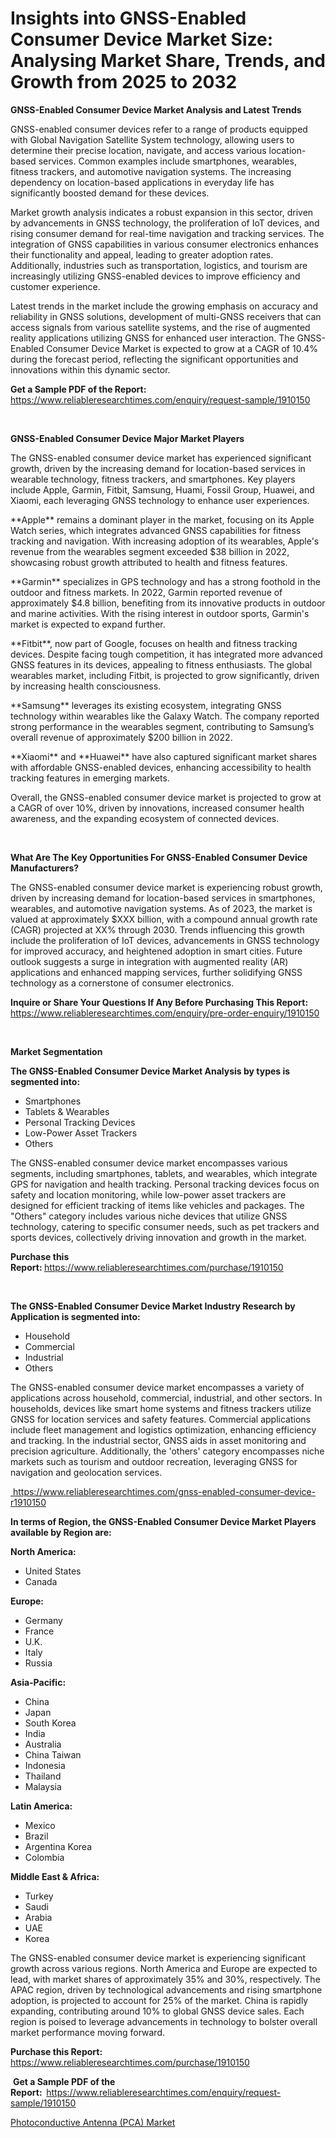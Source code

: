 <p><h1>Insights into GNSS-Enabled Consumer Device Market Size: Analysing Market Share, Trends, and Growth from 2025 to 2032</h1></p><p><strong>GNSS-Enabled Consumer Device Market Analysis and Latest Trends</strong></p>
<p><p>GNSS-enabled consumer devices refer to a range of products equipped with Global Navigation Satellite System technology, allowing users to determine their precise location, navigate, and access various location-based services. Common examples include smartphones, wearables, fitness trackers, and automotive navigation systems. The increasing dependency on location-based applications in everyday life has significantly boosted demand for these devices.</p><p>Market growth analysis indicates a robust expansion in this sector, driven by advancements in GNSS technology, the proliferation of IoT devices, and rising consumer demand for real-time navigation and tracking services. The integration of GNSS capabilities in various consumer electronics enhances their functionality and appeal, leading to greater adoption rates. Additionally, industries such as transportation, logistics, and tourism are increasingly utilizing GNSS-enabled devices to improve efficiency and customer experience.</p><p>Latest trends in the market include the growing emphasis on accuracy and reliability in GNSS solutions, development of multi-GNSS receivers that can access signals from various satellite systems, and the rise of augmented reality applications utilizing GNSS for enhanced user interaction. The GNSS-Enabled Consumer Device Market is expected to grow at a CAGR of 10.4% during the forecast period, reflecting the significant opportunities and innovations within this dynamic sector.</p></p>
<p><strong>Get a Sample PDF of the Report:&nbsp;</strong> <a href="https://www.reliableresearchtimes.com/enquiry/request-sample/1910150?utm_campaign=2035&utm_medium=2&utm_source=Github&utm_content=ia&utm_term=13022025&utm_id=gnss-enabled-consumer-device">https://www.reliableresearchtimes.com/enquiry/request-sample/1910150</a></p>
<p>&nbsp;</p>
<p><strong>GNSS-Enabled Consumer Device Major Market Players</strong></p>
<p><p>The GNSS-enabled consumer device market has experienced significant growth, driven by the increasing demand for location-based services in wearable technology, fitness trackers, and smartphones. Key players include Apple, Garmin, Fitbit, Samsung, Huami, Fossil Group, Huawei, and Xiaomi, each leveraging GNSS technology to enhance user experiences.</p><p>**Apple** remains a dominant player in the market, focusing on its Apple Watch series, which integrates advanced GNSS capabilities for fitness tracking and navigation. With increasing adoption of its wearables, Apple's revenue from the wearables segment exceeded $38 billion in 2022, showcasing robust growth attributed to health and fitness features.</p><p>**Garmin** specializes in GPS technology and has a strong foothold in the outdoor and fitness markets. In 2022, Garmin reported revenue of approximately $4.8 billion, benefiting from its innovative products in outdoor and marine activities. With the rising interest in outdoor sports, Garmin's market is expected to expand further.</p><p>**Fitbit**, now part of Google, focuses on health and fitness tracking devices. Despite facing tough competition, it has integrated more advanced GNSS features in its devices, appealing to fitness enthusiasts. The global wearables market, including Fitbit, is projected to grow significantly, driven by increasing health consciousness.</p><p>**Samsung** leverages its existing ecosystem, integrating GNSS technology within wearables like the Galaxy Watch. The company reported strong performance in the wearables segment, contributing to Samsung’s overall revenue of approximately $200 billion in 2022.</p><p>**Xiaomi** and **Huawei** have also captured significant market shares with affordable GNSS-enabled devices, enhancing accessibility to health tracking features in emerging markets. </p><p>Overall, the GNSS-enabled consumer device market is projected to grow at a CAGR of over 10%, driven by innovations, increased consumer health awareness, and the expanding ecosystem of connected devices.</p></p>
<p>&nbsp;</p>
<p><strong>What Are The Key Opportunities For GNSS-Enabled Consumer Device Manufacturers?</strong></p>
<p><p>The GNSS-enabled consumer device market is experiencing robust growth, driven by increasing demand for location-based services in smartphones, wearables, and automotive navigation systems. As of 2023, the market is valued at approximately $XXX billion, with a compound annual growth rate (CAGR) projected at XX% through 2030. Trends influencing this growth include the proliferation of IoT devices, advancements in GNSS technology for improved accuracy, and heightened adoption in smart cities. Future outlook suggests a surge in integration with augmented reality (AR) applications and enhanced mapping services, further solidifying GNSS technology as a cornerstone of consumer electronics.</p></p>
<p><strong>Inquire or Share Your Questions If Any Before Purchasing This Report:</strong> <a href="https://www.reliableresearchtimes.com/enquiry/pre-order-enquiry/1910150?utm_campaign=2035&utm_medium=2&utm_source=Github&utm_content=ia&utm_term=13022025&utm_id=gnss-enabled-consumer-device">https://www.reliableresearchtimes.com/enquiry/pre-order-enquiry/1910150</a></p>
<p>&nbsp;</p>
<p><strong>Market Segmentation</strong></p>
<p><strong>The GNSS-Enabled Consumer Device Market Analysis by types is segmented into:</strong></p>
<p><ul><li>Smartphones</li><li>Tablets & Wearables</li><li>Personal Tracking Devices</li><li>Low-Power Asset Trackers</li><li>Others</li></ul></p>
<p><p>The GNSS-enabled consumer device market encompasses various segments, including smartphones, tablets, and wearables, which integrate GPS for navigation and health tracking. Personal tracking devices focus on safety and location monitoring, while low-power asset trackers are designed for efficient tracking of items like vehicles and packages. The "Others" category includes various niche devices that utilize GNSS technology, catering to specific consumer needs, such as pet trackers and sports devices, collectively driving innovation and growth in the market.</p></p>
<p><strong>Purchase this Report:&nbsp;</strong><a href="https://www.reliableresearchtimes.com/purchase/1910150?utm_campaign=2035&utm_medium=2&utm_source=Github&utm_content=ia&utm_term=13022025&utm_id=gnss-enabled-consumer-device">https://www.reliableresearchtimes.com/purchase/1910150</a></p>
<p>&nbsp;</p>
<p><strong>The GNSS-Enabled Consumer Device Market Industry Research by Application is segmented into:</strong></p>
<p><ul><li>Household</li><li>Commercial</li><li>Industrial</li><li>Others</li></ul></p>
<p><p>The GNSS-enabled consumer device market encompasses a variety of applications across household, commercial, industrial, and other sectors. In households, devices like smart home systems and fitness trackers utilize GNSS for location services and safety features. Commercial applications include fleet management and logistics optimization, enhancing efficiency and tracking. In the industrial sector, GNSS aids in asset monitoring and precision agriculture. Additionally, the 'others' category encompasses niche markets such as tourism and outdoor recreation, leveraging GNSS for navigation and geolocation services.</p></p>
<p><a href="https://www.reliableresearchtimes.com/gnss-enabled-consumer-device-r1910150?utm_campaign=2035&utm_medium=2&utm_source=Github&utm_content=ia&utm_term=13022025&utm_id=gnss-enabled-consumer-device">&nbsp;https://www.reliableresearchtimes.com/gnss-enabled-consumer-device-r1910150</a></p>
<p><strong>In terms of Region, the GNSS-Enabled Consumer Device Market Players available by Region are:</strong></p>
<p>
    <p> <strong> North America: </strong>
        <ul>
            <li>United States</li>
            <li>Canada</li>
        </ul>
        </p> 
    <p> <strong> Europe: </strong>
        <ul>
            <li>Germany</li>
            <li>France</li>
            <li>U.K.</li>
            <li>Italy</li>
            <li>Russia</li>
        </ul>
        </p> 
    <p> <strong> Asia-Pacific: </strong>
        <ul>
            <li>China</li>
            <li>Japan</li>
            <li>South Korea</li>
            <li>India</li>
            <li>Australia</li>
            <li>China Taiwan</li>
            <li>Indonesia</li>
            <li>Thailand</li>
            <li>Malaysia</li>
        </ul>
        </p> 
    <p> <strong> Latin America: </strong>
        <ul>
            <li>Mexico</li>
            <li>Brazil</li>
            <li>Argentina Korea</li>
            <li>Colombia</li>
        </ul>
        </p> 
    <p> <strong> Middle East & Africa: </strong>
        <ul>
            <li>Turkey</li>
            <li>Saudi</li>
            <li>Arabia</li>
            <li>UAE</li>
            <li>Korea</li>
        </ul>
    </p>
    </p>
<p><p>The GNSS-enabled consumer device market is experiencing significant growth across various regions. North America and Europe are expected to lead, with market shares of approximately 35% and 30%, respectively. The APAC region, driven by technological advancements and rising smartphone adoption, is projected to account for 25% of the market. China is rapidly expanding, contributing around 10% to global GNSS device sales. Each region is poised to leverage advancements in technology to bolster overall market performance moving forward.</p></p>
<p><strong>Purchase this Report: </strong><a href="https://www.reliableresearchtimes.com/purchase/1910150?utm_campaign=2035&utm_medium=2&utm_source=Github&utm_content=ia&utm_term=13022025&utm_id=gnss-enabled-consumer-device">https://www.reliableresearchtimes.com/purchase/1910150</a></p>
<p>&nbsp;<strong>Get a Sample PDF of the Report:&nbsp;&nbsp;</strong><a href="https://www.reliableresearchtimes.com/enquiry/request-sample/1910150?utm_campaign=2035&utm_medium=2&utm_source=Github&utm_content=ia&utm_term=13022025&utm_id=gnss-enabled-consumer-device">https://www.reliableresearchtimes.com/enquiry/request-sample/1910150</a></p>
<p><strong></strong></p>
<p><p><a href="https://github.com/GenaGaines34/Market-Research-Report-List-1/blob/main/photoconductive-antenna-pca-market.md?utm_campaign=2035&utm_medium=2&utm_source=Github&utm_content=ia&utm_term=13022025&utm_id=gnss-enabled-consumer-device">Photoconductive Antenna (PCA) Market</a></p></p>